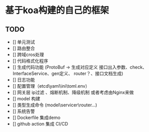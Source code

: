 # 基于koa构建的自己的框架

## TODO
 - [] 单元测试
 - [] 路由整合
 - [] 跨域cros处理
 - [] 代码格式化程序 
 - [] 生成代码功能 (ProtoBuf -> 生成对应定义 接口出入参数、check、InterfaceService、gen定义、 router？、接口文档生成)
 - [] 日志功能
 - [] 配置管理（etcd\yaml\ini\toml\.env）
 - [] 网关层 ip过滤 、熔断机制、降级机制 或者考虑由Nginx来做
 - [] model 构建
 - [] 类型生成命令 (model\servicer\router\...)
 - [] 系统告警
 - [] Dockerfile 集成demo
 - [] github action 集成 CI/CD